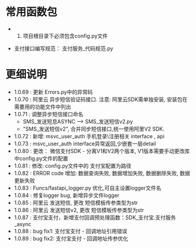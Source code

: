 # 常用函数包

-
    1. 项目根目录下必须包含config.py文件

- 支付接口编写规范：
  支付服务_代码规范.py

# 更细说明

- 1.0.69 : 更新 Errors.py中的异常码
- 1.0.70 : 阿里云 异步短信验证码接口.  注意: 阿里云SDK需单独安装, 安装包在需要用的功能文件中列出
- 1.0.71 : 调整异步短信接口命名 
  - SMS_发送短息ASYNC --> SMS_发送短信v2.py
  - "SMS_发送短信v2", 合并同步短信接口,统一使用阿里V2 SDK.
- 1.0.72 : 新增: msvc_user_auth 手机登录\注册相关 interface , api 
- 1.0.73 : msvc_user_auth  interface异常返回,少嵌套一层detail
- 1.0.80 : 更改： 微信支付SDK - 分离V1和V2两个版本, V1版本需要手动更改库中config.py文件的配置
- 1.0.81 : 修改: config.py文件中的 支付宝配置为路径
- 1.0.82 : ERROR code 增加: 数据查询失败, 数据增加失败, 数据删除失败, 数据更新失败
- 1.0.83 : Funcs/fastapi_logger.py 优化,可自主设置logger文件名
- 1.0.84 : 修复logger bug, 新增异步文件logger
- 1.0.85 : 阿里云 发送短信, 更改 短信模板传参类型为str
- 1.0.86 : 阿里云 发送短信v2, 更改 短信模板传参类型为str
- 1.0.87 : 支付宝支付，新增支付回调预处理函数：SDK_支付宝.支付服务_async
- 1.0.88 : bug fix1: 支付宝支付 - 回调地址引用错误
- 1.0.89 : bug fix2: 支付宝支付 - 回调地址传参优化
